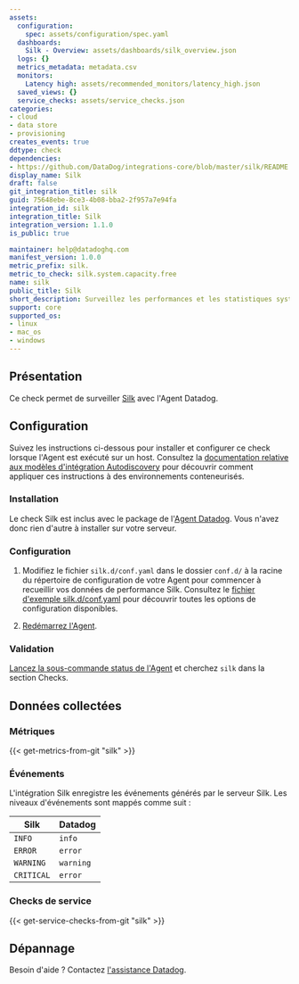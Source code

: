 ```yaml
---
assets:
  configuration:
    spec: assets/configuration/spec.yaml
  dashboards:
    Silk - Overview: assets/dashboards/silk_overview.json
  logs: {}
  metrics_metadata: metadata.csv
  monitors:
    Latency high: assets/recommended_monitors/latency_high.json
  saved_views: {}
  service_checks: assets/service_checks.json
categories:
- cloud
- data store
- provisioning
creates_events: true
ddtype: check
dependencies:
- https://github.com/DataDog/integrations-core/blob/master/silk/README.md
display_name: Silk
draft: false
git_integration_title: silk
guid: 75648ebe-8ce3-4b08-bba2-2f957a7e94fa
integration_id: silk
integration_title: Silk
integration_version: 1.1.0
is_public: true

maintainer: help@datadoghq.com
manifest_version: 1.0.0
metric_prefix: silk.
metric_to_check: silk.system.capacity.free
name: silk
public_title: Silk
short_description: Surveillez les performances et les statistiques système de Silk.
support: core
supported_os:
- linux
- mac_os
- windows
---
```




## Présentation

Ce check permet de surveiller [Silk][1] avec l'Agent Datadog.

## Configuration

Suivez les instructions ci-dessous pour installer et configurer ce check lorsque l'Agent est exécuté sur un host. Consultez la [documentation relative aux modèles d'intégration Autodiscovery][2] pour découvrir comment appliquer ces instructions à des environnements conteneurisés.

### Installation

Le check Silk est inclus avec le package de l'[Agent Datadog][3]. Vous n'avez donc rien d'autre à installer sur votre serveur.

### Configuration

1. Modifiez le fichier `silk.d/conf.yaml` dans le dossier `conf.d/` à la racine du répertoire de configuration de votre Agent pour commencer à recueillir vos données de performance Silk. Consultez le [fichier d'exemple silk.d/conf.yaml][4] pour découvrir toutes les options de configuration disponibles.

2. [Redémarrez l'Agent][5].

### Validation

[Lancez la sous-commande status de l'Agent][6] et cherchez `silk` dans la section Checks.

## Données collectées

### Métriques
{{< get-metrics-from-git "silk" >}}


### Événements

L'intégration Silk enregistre les événements générés par le serveur Silk. Les niveaux d'événements sont mappés comme suit :

| Silk                      | Datadog                            |
|---------------------------|------------------------------------|
| `INFO`                    | `info`                             |
| `ERROR`                   | `error`                            |
| `WARNING`                 | `warning`                          |
| `CRITICAL`                | `error`                            |


### Checks de service
{{< get-service-checks-from-git "silk" >}}


## Dépannage

Besoin d'aide ? Contactez [l'assistance Datadog][9].


[1]: https://silk.us/
[2]: https://docs.datadoghq.com/fr/agent/kubernetes/integrations/
[3]: https://app.datadoghq.com/account/settings#agent
[4]: https://github.com/DataDog/integrations-core/blob/master/silk/datadog_checks/silk/data/conf.yaml.example
[5]: https://docs.datadoghq.com/fr/agent/guide/agent-commands/#start-stop-and-restart-the-agent
[6]: https://docs.datadoghq.com/fr/agent/guide/agent-commands/#agent-status-and-information
[7]: https://github.com/DataDog/integrations-core/blob/master/silk/metadata.csv
[8]: https://github.com/DataDog/integrations-core/blob/master/silk/assets/service_checks.json
[9]: https://docs.datadoghq.com/fr/help/
